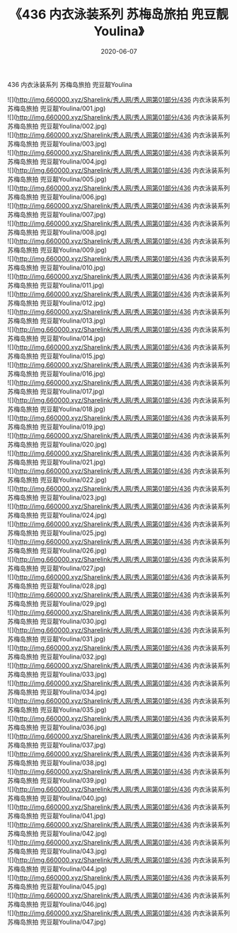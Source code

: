 ﻿---
layout: post
title:  《436 内衣泳装系列 苏梅岛旅拍 兜豆靓Youlina》
date:   2020-06-07
img: http://img.660000.xyz/Sharelink/秀人网/秀人网第01部分/436 内衣泳装系列 苏梅岛旅拍 兜豆靓Youlina/000.jpg
categories: [美女, 清纯, 唯美]
---

436 内衣泳装系列 苏梅岛旅拍 兜豆靓Youlina

  ![](http://img.660000.xyz/Sharelink/秀人网/秀人网第01部分/436 内衣泳装系列 苏梅岛旅拍 兜豆靓Youlina/001.jpg) <br> ![](http://img.660000.xyz/Sharelink/秀人网/秀人网第01部分/436 内衣泳装系列 苏梅岛旅拍 兜豆靓Youlina/002.jpg) <br> ![](http://img.660000.xyz/Sharelink/秀人网/秀人网第01部分/436 内衣泳装系列 苏梅岛旅拍 兜豆靓Youlina/003.jpg) <br> ![](http://img.660000.xyz/Sharelink/秀人网/秀人网第01部分/436 内衣泳装系列 苏梅岛旅拍 兜豆靓Youlina/004.jpg) <br> ![](http://img.660000.xyz/Sharelink/秀人网/秀人网第01部分/436 内衣泳装系列 苏梅岛旅拍 兜豆靓Youlina/005.jpg) <br> ![](http://img.660000.xyz/Sharelink/秀人网/秀人网第01部分/436 内衣泳装系列 苏梅岛旅拍 兜豆靓Youlina/006.jpg) <br> ![](http://img.660000.xyz/Sharelink/秀人网/秀人网第01部分/436 内衣泳装系列 苏梅岛旅拍 兜豆靓Youlina/007.jpg) <br> ![](http://img.660000.xyz/Sharelink/秀人网/秀人网第01部分/436 内衣泳装系列 苏梅岛旅拍 兜豆靓Youlina/008.jpg) <br> ![](http://img.660000.xyz/Sharelink/秀人网/秀人网第01部分/436 内衣泳装系列 苏梅岛旅拍 兜豆靓Youlina/009.jpg) <br> ![](http://img.660000.xyz/Sharelink/秀人网/秀人网第01部分/436 内衣泳装系列 苏梅岛旅拍 兜豆靓Youlina/010.jpg) <br> ![](http://img.660000.xyz/Sharelink/秀人网/秀人网第01部分/436 内衣泳装系列 苏梅岛旅拍 兜豆靓Youlina/011.jpg) <br> ![](http://img.660000.xyz/Sharelink/秀人网/秀人网第01部分/436 内衣泳装系列 苏梅岛旅拍 兜豆靓Youlina/012.jpg) <br> ![](http://img.660000.xyz/Sharelink/秀人网/秀人网第01部分/436 内衣泳装系列 苏梅岛旅拍 兜豆靓Youlina/013.jpg) <br> ![](http://img.660000.xyz/Sharelink/秀人网/秀人网第01部分/436 内衣泳装系列 苏梅岛旅拍 兜豆靓Youlina/014.jpg) <br> ![](http://img.660000.xyz/Sharelink/秀人网/秀人网第01部分/436 内衣泳装系列 苏梅岛旅拍 兜豆靓Youlina/015.jpg) <br> ![](http://img.660000.xyz/Sharelink/秀人网/秀人网第01部分/436 内衣泳装系列 苏梅岛旅拍 兜豆靓Youlina/016.jpg) <br> ![](http://img.660000.xyz/Sharelink/秀人网/秀人网第01部分/436 内衣泳装系列 苏梅岛旅拍 兜豆靓Youlina/017.jpg) <br> ![](http://img.660000.xyz/Sharelink/秀人网/秀人网第01部分/436 内衣泳装系列 苏梅岛旅拍 兜豆靓Youlina/018.jpg) <br> ![](http://img.660000.xyz/Sharelink/秀人网/秀人网第01部分/436 内衣泳装系列 苏梅岛旅拍 兜豆靓Youlina/019.jpg) <br> ![](http://img.660000.xyz/Sharelink/秀人网/秀人网第01部分/436 内衣泳装系列 苏梅岛旅拍 兜豆靓Youlina/020.jpg) <br> ![](http://img.660000.xyz/Sharelink/秀人网/秀人网第01部分/436 内衣泳装系列 苏梅岛旅拍 兜豆靓Youlina/021.jpg) <br> ![](http://img.660000.xyz/Sharelink/秀人网/秀人网第01部分/436 内衣泳装系列 苏梅岛旅拍 兜豆靓Youlina/022.jpg) <br> ![](http://img.660000.xyz/Sharelink/秀人网/秀人网第01部分/436 内衣泳装系列 苏梅岛旅拍 兜豆靓Youlina/023.jpg) <br> ![](http://img.660000.xyz/Sharelink/秀人网/秀人网第01部分/436 内衣泳装系列 苏梅岛旅拍 兜豆靓Youlina/024.jpg) <br> ![](http://img.660000.xyz/Sharelink/秀人网/秀人网第01部分/436 内衣泳装系列 苏梅岛旅拍 兜豆靓Youlina/025.jpg) <br> ![](http://img.660000.xyz/Sharelink/秀人网/秀人网第01部分/436 内衣泳装系列 苏梅岛旅拍 兜豆靓Youlina/026.jpg) <br> ![](http://img.660000.xyz/Sharelink/秀人网/秀人网第01部分/436 内衣泳装系列 苏梅岛旅拍 兜豆靓Youlina/027.jpg) <br> ![](http://img.660000.xyz/Sharelink/秀人网/秀人网第01部分/436 内衣泳装系列 苏梅岛旅拍 兜豆靓Youlina/028.jpg) <br> ![](http://img.660000.xyz/Sharelink/秀人网/秀人网第01部分/436 内衣泳装系列 苏梅岛旅拍 兜豆靓Youlina/029.jpg) <br> ![](http://img.660000.xyz/Sharelink/秀人网/秀人网第01部分/436 内衣泳装系列 苏梅岛旅拍 兜豆靓Youlina/030.jpg) <br> ![](http://img.660000.xyz/Sharelink/秀人网/秀人网第01部分/436 内衣泳装系列 苏梅岛旅拍 兜豆靓Youlina/031.jpg) <br> ![](http://img.660000.xyz/Sharelink/秀人网/秀人网第01部分/436 内衣泳装系列 苏梅岛旅拍 兜豆靓Youlina/032.jpg) <br> ![](http://img.660000.xyz/Sharelink/秀人网/秀人网第01部分/436 内衣泳装系列 苏梅岛旅拍 兜豆靓Youlina/033.jpg) <br> ![](http://img.660000.xyz/Sharelink/秀人网/秀人网第01部分/436 内衣泳装系列 苏梅岛旅拍 兜豆靓Youlina/034.jpg) <br> ![](http://img.660000.xyz/Sharelink/秀人网/秀人网第01部分/436 内衣泳装系列 苏梅岛旅拍 兜豆靓Youlina/035.jpg) <br> ![](http://img.660000.xyz/Sharelink/秀人网/秀人网第01部分/436 内衣泳装系列 苏梅岛旅拍 兜豆靓Youlina/036.jpg) <br> ![](http://img.660000.xyz/Sharelink/秀人网/秀人网第01部分/436 内衣泳装系列 苏梅岛旅拍 兜豆靓Youlina/037.jpg) <br> ![](http://img.660000.xyz/Sharelink/秀人网/秀人网第01部分/436 内衣泳装系列 苏梅岛旅拍 兜豆靓Youlina/038.jpg) <br> ![](http://img.660000.xyz/Sharelink/秀人网/秀人网第01部分/436 内衣泳装系列 苏梅岛旅拍 兜豆靓Youlina/039.jpg) <br> ![](http://img.660000.xyz/Sharelink/秀人网/秀人网第01部分/436 内衣泳装系列 苏梅岛旅拍 兜豆靓Youlina/040.jpg) <br> ![](http://img.660000.xyz/Sharelink/秀人网/秀人网第01部分/436 内衣泳装系列 苏梅岛旅拍 兜豆靓Youlina/041.jpg) <br> ![](http://img.660000.xyz/Sharelink/秀人网/秀人网第01部分/436 内衣泳装系列 苏梅岛旅拍 兜豆靓Youlina/042.jpg) <br> ![](http://img.660000.xyz/Sharelink/秀人网/秀人网第01部分/436 内衣泳装系列 苏梅岛旅拍 兜豆靓Youlina/043.jpg) <br> ![](http://img.660000.xyz/Sharelink/秀人网/秀人网第01部分/436 内衣泳装系列 苏梅岛旅拍 兜豆靓Youlina/044.jpg) <br> ![](http://img.660000.xyz/Sharelink/秀人网/秀人网第01部分/436 内衣泳装系列 苏梅岛旅拍 兜豆靓Youlina/045.jpg) <br> ![](http://img.660000.xyz/Sharelink/秀人网/秀人网第01部分/436 内衣泳装系列 苏梅岛旅拍 兜豆靓Youlina/046.jpg) <br> ![](http://img.660000.xyz/Sharelink/秀人网/秀人网第01部分/436 内衣泳装系列 苏梅岛旅拍 兜豆靓Youlina/047.jpg) <br>